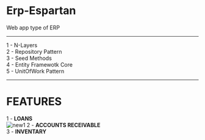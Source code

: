 # Erp-Espartan
Web app type of ERP

---------

1 - N-Layers <br/>
2 - Repository Pattern <br/>
3 - Seed Methods <br/>
4 - Entity Framewotk Core <br/>
5 - UnitOfWork Pattern <br/>

---------
<h1>FEATURES</h1>

1 - <strong>LOANS</strong> <br/>
![new1](https://user-images.githubusercontent.com/38229144/82105409-9471eb80-96f1-11ea-861d-da18333b972d.gif)
2 - <strong>ACCOUNTS RECEIVABLE</strong> <br/>
3 - <strong>INVENTARY</strong> <br/>

